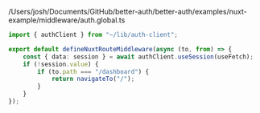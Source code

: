/Users/josh/Documents/GitHub/better-auth/better-auth/examples/nuxt-example/middleware/auth.global.ts
```typescript
import { authClient } from "~/lib/auth-client";

export default defineNuxtRouteMiddleware(async (to, from) => {
	const { data: session } = await authClient.useSession(useFetch);
	if (!session.value) {
		if (to.path === "/dashboard") {
			return navigateTo("/");
		}
	}
});

```
